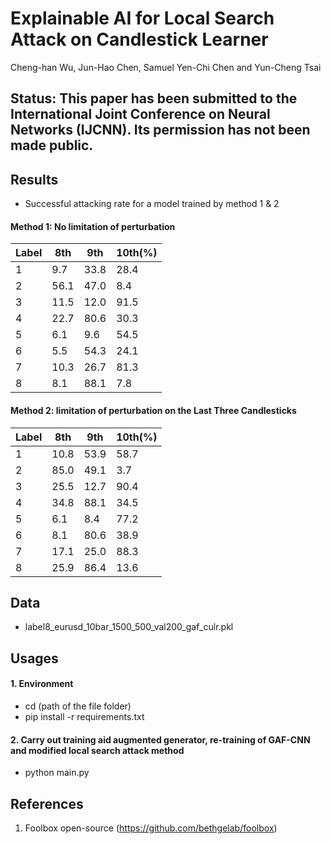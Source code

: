# Explainable AI for Local Search Attack on Candlestick Learner

Cheng-han Wu, Jun-Hao Chen, Samuel Yen-Chi Chen and Yun-Cheng Tsai

## Status: This paper has been submitted to the International Joint Conference on Neural Networks (IJCNN). Its permission has not been made public.

## Results
- Successful attacking rate for a model trained by method 1 & 2

#### Method 1: No limitation of perturbation
| Label  | 8th | 9th | 10th(\%) |
| ------------- | ------------- | ------------- | ------------- |
| 1  | 9.7 | 33.8 | 28.4 |
| 2  | 56.1 | 47.0 | 8.4 |
| 3  | 11.5 | 12.0 | 91.5 |
| 4  | 22.7 | 80.6 | 30.3 |
| 5  | 6.1 | 9.6 | 54.5 |
| 6  | 5.5 | 54.3 | 24.1 |
| 7  | 10.3 | 26.7 | 81.3 |
| 8  | 8.1 | 88.1 | 7.8 |

#### Method 2: limitation of perturbation on the Last Three Candlesticks
| Label  | 8th | 9th | 10th(\%) |
| ------------- | ------------- | ------------- | ------------- |
| 1  | 10.8 | 53.9 | 58.7 |
| 2  | 85.0 | 49.1 | 3.7 |
| 3  | 25.5 | 12.7 | 90.4 |
| 4  | 34.8 | 88.1 | 34.5 |
| 5  | 6.1 | 8.4 | 77.2 |
| 6  | 8.1 | 80.6 | 38.9 |
| 7  | 17.1 | 25.0 | 88.3 |
| 8  | 25.9 | 86.4 | 13.6 |

## Data
- label8_eurusd_10bar_1500_500_val200_gaf_culr.pkl

## Usages
#### 1. Environment
- cd (path of the file folder)
- pip install -r requirements.txt 

#### 2. Carry out training aid augmented generator, re-training of GAF-CNN and modified local search attack method
- python main.py

## References
1. Foolbox open-source (<https://github.com/bethgelab/foolbox>)
